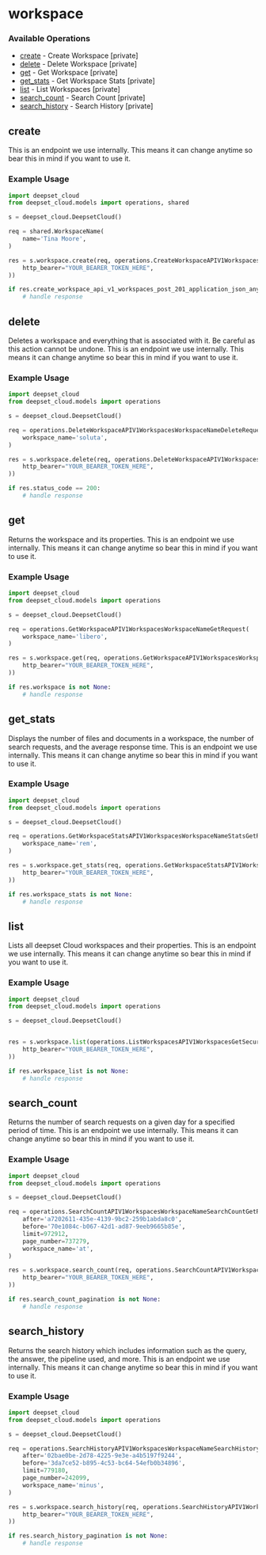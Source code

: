 # workspace

### Available Operations

* [create](#create) - Create Workspace [private]
* [delete](#delete) - Delete Workspace [private]
* [get](#get) - Get Workspace [private]
* [get_stats](#get_stats) - Get Workspace Stats [private]
* [list](#list) - List Workspaces [private]
* [search_count](#search_count) - Search Count [private]
* [search_history](#search_history) - Search History [private]

## create

This is an endpoint we use internally. This means it can change anytime so bear this in mind if you want to use it.

### Example Usage

```python
import deepset_cloud
from deepset_cloud.models import operations, shared

s = deepset_cloud.DeepsetCloud()

req = shared.WorkspaceName(
    name='Tina Moore',
)

res = s.workspace.create(req, operations.CreateWorkspaceAPIV1WorkspacesPostSecurity(
    http_bearer="YOUR_BEARER_TOKEN_HERE",
))

if res.create_workspace_api_v1_workspaces_post_201_application_json_any is not None:
    # handle response
```

## delete

Deletes a workspace and everything that is associated with it. Be careful as this action cannot be undone. This is an endpoint we use internally. This means it can change anytime so bear this in mind if you want to use it.

### Example Usage

```python
import deepset_cloud
from deepset_cloud.models import operations

s = deepset_cloud.DeepsetCloud()

req = operations.DeleteWorkspaceAPIV1WorkspacesWorkspaceNameDeleteRequest(
    workspace_name='soluta',
)

res = s.workspace.delete(req, operations.DeleteWorkspaceAPIV1WorkspacesWorkspaceNameDeleteSecurity(
    http_bearer="YOUR_BEARER_TOKEN_HERE",
))

if res.status_code == 200:
    # handle response
```

## get

Returns the workspace and its properties. This is an endpoint we use internally. This means it can change anytime so bear this in mind if you want to use it.

### Example Usage

```python
import deepset_cloud
from deepset_cloud.models import operations

s = deepset_cloud.DeepsetCloud()

req = operations.GetWorkspaceAPIV1WorkspacesWorkspaceNameGetRequest(
    workspace_name='libero',
)

res = s.workspace.get(req, operations.GetWorkspaceAPIV1WorkspacesWorkspaceNameGetSecurity(
    http_bearer="YOUR_BEARER_TOKEN_HERE",
))

if res.workspace is not None:
    # handle response
```

## get_stats

Displays the number of files and documents in a workspace, the number of search requests, and the average response time. This is an endpoint we use internally. This means it can change anytime so bear this in mind if you want to use it.

### Example Usage

```python
import deepset_cloud
from deepset_cloud.models import operations

s = deepset_cloud.DeepsetCloud()

req = operations.GetWorkspaceStatsAPIV1WorkspacesWorkspaceNameStatsGetRequest(
    workspace_name='rem',
)

res = s.workspace.get_stats(req, operations.GetWorkspaceStatsAPIV1WorkspacesWorkspaceNameStatsGetSecurity(
    http_bearer="YOUR_BEARER_TOKEN_HERE",
))

if res.workspace_stats is not None:
    # handle response
```

## list

Lists all deepset Cloud workspaces and their properties. This is an endpoint we use internally. This means it can change anytime so bear this in mind if you want to use it.

### Example Usage

```python
import deepset_cloud
from deepset_cloud.models import operations

s = deepset_cloud.DeepsetCloud()


res = s.workspace.list(operations.ListWorkspacesAPIV1WorkspacesGetSecurity(
    http_bearer="YOUR_BEARER_TOKEN_HERE",
))

if res.workspace_list is not None:
    # handle response
```

## search_count

Returns the number of search requests on a given day for a specified period of time. This is an endpoint we use internally. This means it can change anytime so bear this in mind if you want to use it.

### Example Usage

```python
import deepset_cloud
from deepset_cloud.models import operations

s = deepset_cloud.DeepsetCloud()

req = operations.SearchCountAPIV1WorkspacesWorkspaceNameSearchCountGetRequest(
    after='a7202611-435e-4139-9bc2-259b1abda8c0',
    before='70e1084c-b067-42d1-ad87-9eeb9665b85e',
    limit=972912,
    page_number=737279,
    workspace_name='at',
)

res = s.workspace.search_count(req, operations.SearchCountAPIV1WorkspacesWorkspaceNameSearchCountGetSecurity(
    http_bearer="YOUR_BEARER_TOKEN_HERE",
))

if res.search_count_pagination is not None:
    # handle response
```

## search_history

Returns the search history which includes information such as the query, the answer, the pipeline used, and more. This is an endpoint we use internally. This means it can change anytime so bear this in mind if you want to use it.

### Example Usage

```python
import deepset_cloud
from deepset_cloud.models import operations

s = deepset_cloud.DeepsetCloud()

req = operations.SearchHistoryAPIV1WorkspacesWorkspaceNameSearchHistoryGetRequest(
    after='02bae0be-2d78-4225-9e3e-a4b5197f9244',
    before='3da7ce52-b895-4c53-bc64-54efb0b34896',
    limit=779180,
    page_number=242099,
    workspace_name='minus',
)

res = s.workspace.search_history(req, operations.SearchHistoryAPIV1WorkspacesWorkspaceNameSearchHistoryGetSecurity(
    http_bearer="YOUR_BEARER_TOKEN_HERE",
))

if res.search_history_pagination is not None:
    # handle response
```
